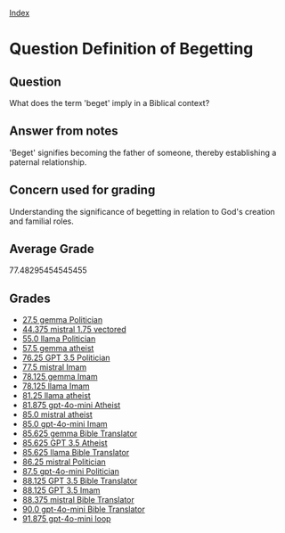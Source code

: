 
[Index](../../index.md)
# Question Definition of Begetting
## Question
What does the term 'beget' imply in a Biblical context?

## Answer from notes
'Beget' signifies becoming the father of someone, thereby establishing a paternal relationship.

## Concern used for grading
Understanding the significance of begetting in relation to God's creation and familial roles.

## Average Grade
77.48295454545455

## Grades
 * [27.5 gemma Politician](../answers/gemma_Politician/Definition_of_Begetting.md)
 * [44.375 mistral 1.75 vectored](../answers/mistral_1.75_vectored/Definition_of_Begetting.md)
 * [55.0 llama Politician](../answers/llama_Politician/Definition_of_Begetting.md)
 * [57.5 gemma atheist](../answers/gemma_atheist/Definition_of_Begetting.md)
 * [76.25 GPT 3.5 Politician](../answers/GPT_3.5_Politician/Definition_of_Begetting.md)
 * [77.5 mistral Imam](../answers/mistral_Imam/Definition_of_Begetting.md)
 * [78.125 gemma Imam](../answers/gemma_Imam/Definition_of_Begetting.md)
 * [78.125 llama Imam](../answers/llama_Imam/Definition_of_Begetting.md)
 * [81.25 llama atheist](../answers/llama_atheist/Definition_of_Begetting.md)
 * [81.875 gpt-4o-mini Atheist](../answers/gpt-4o-mini_Atheist/Definition_of_Begetting.md)
 * [85.0 mistral atheist](../answers/mistral_atheist/Definition_of_Begetting.md)
 * [85.0 gpt-4o-mini Imam](../answers/gpt-4o-mini_Imam/Definition_of_Begetting.md)
 * [85.625 gemma Bible Translator](../answers/gemma_Bible_Translator/Definition_of_Begetting.md)
 * [85.625 GPT 3.5 Atheist](../answers/GPT_3.5_Atheist/Definition_of_Begetting.md)
 * [85.625 llama Bible Translator](../answers/llama_Bible_Translator/Definition_of_Begetting.md)
 * [86.25 mistral Politician](../answers/mistral_Politician/Definition_of_Begetting.md)
 * [87.5 gpt-4o-mini Politician](../answers/gpt-4o-mini_Politician/Definition_of_Begetting.md)
 * [88.125 GPT 3.5 Bible Translator](../answers/GPT_3.5_Bible_Translator/Definition_of_Begetting.md)
 * [88.125 GPT 3.5 Imam](../answers/GPT_3.5_Imam/Definition_of_Begetting.md)
 * [88.375 mistral Bible Translator](../answers/mistral_Bible_Translator/Definition_of_Begetting.md)
 * [90.0 gpt-4o-mini Bible Translator](../answers/gpt-4o-mini_Bible_Translator/Definition_of_Begetting.md)
 * [91.875 gpt-4o-mini loop](../answers/gpt-4o-mini_loop/Definition_of_Begetting.md)
